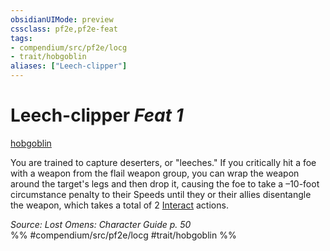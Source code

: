```yaml
---
obsidianUIMode: preview
cssclass: pf2e,pf2e-feat
tags:
- compendium/src/pf2e/locg
- trait/hobgoblin
aliases: ["Leech-clipper"]
---
```

# Leech-clipper  *Feat 1*  
[hobgoblin](../../rules/traits/hobgoblin-locg.md)  


You are trained to capture deserters, or "leeches." If you critically hit a foe with a weapon from the flail weapon group, you can wrap the weapon around the target's legs and then drop it, causing the foe to take a –10-foot circumstance penalty to their Speeds until they or their allies disentangle the weapon, which takes a total of 2 [Interact](../../rules/actions/interact.md) actions.

*Source: Lost Omens: Character Guide p. 50*  
%% #compendium/src/pf2e/locg #trait/hobgoblin %%